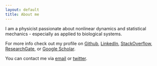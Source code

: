 ```yaml
---
layout: default
title: About me
---
```


I am a physicist passionate about nonlinear dynamics and statistical mechanics - especially as applied to biological systems.

For more info check out my profile on [Github](https://github.com/andim), [LinkedIn](https://www.linkedin.com/pub/andreas-mayer/83/49a/a37), [StackOverflow](http://stackoverflow.com/users/3223145/andi), [ResearchGate](https://www.researchgate.net/profile/Andreas_Mayer8), or [Google Scholar](http://scholar.google.de/citations?user=BKGAixAAAAAJ).

You can contact me via [email](mailto:andisspam@gmail.com) or [twitter](http://twitter.com/andisspam).

